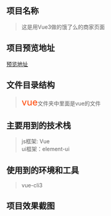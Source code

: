 ## 项目名称
>这是用Vue3做的饿了么的商家页面

## 项目预览地址
[预览地址](https://deardreamweb.github.io/vue3-sell.github.io/)

## 文件目录结构
> <font color="#f40" size=5>vue</font>文件夹中里面是vue的文件

## 主要用到的技术栈
> js框架: Vue  
ui框架：element-ui  

## 使用到的环境和工具
> vue-cli3

## 项目效果截图

